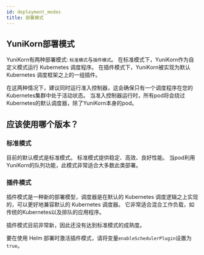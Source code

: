 ```yaml
---
id: deployment_modes
title: 部署模式
---
```


<!--
Licensed to the Apache Software Foundation (ASF) under one
or more contributor license agreements.  See the NOTICE file
distributed with this work for additional information
regarding copyright ownership.  The ASF licenses this file
to you under the Apache License, Version 2.0 (the
"License"); you may not use this file except in compliance
with the License.  You may obtain a copy of the License at

  http://www.apache.org/licenses/LICENSE-2.0

Unless required by applicable law or agreed to in writing,
software distributed under the License is distributed on an
"AS IS" BASIS, WITHOUT WARRANTIES OR CONDITIONS OF ANY
KIND, either express or implied.  See the License for the
specific language governing permissions and limitations
under the License.
-->

## YuniKorn部署模式

YuniKorn有两种部署模式: `标准模式`与`插件模式`。 
在标准模式下，YuniKorn作为自定义模式运行 Kubernetes 调度程序。
在插件模式下，YuniKorn被实现为默认 Kubernetes 调度框架之上的一组插件。

在这两种情况下，建议同时运行准入控制器，这会确保只有一个调度程序在您的Kubernetes集群中处于活动状态。
当准入控制器运行时，所有pod将会绕过Kubernetes的默认调度器，除了YuniKorn本身的pod。

## 应该使用哪个版本？

### 标准模式

目前的默认模式是标准模式。 标准模式提供稳定、高效、良好性能。
当pod利用YuniKorn的队列功能，此模式非常适合大多数此类部署。

### 插件模式

插件模式是一种新的部署模型，调度器是在默认的 Kubernetes 调度逻辑之上实现的，可以更好地兼容默认的 Kubernetes 调度器。
它非常适合混合工作负载，如传统的Kubernetes以及排队的应用程序。

插件模式目前非常新，因此还没有达到标准模式的成熟度。

要在使用 Helm 部署时激活插件模式，请将变量`enableSchedulerPlugin`设置为`true`。
